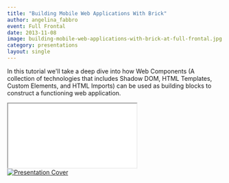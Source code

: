 ```yaml
---
title: "Building Mobile Web Applications With Brick"
author: angelina_fabbro
event: Full Frontal
date: 2013-11-08
image: building-mobile-web-applications-with-brick-at-full-frontal.jpg
category: presentations
layout: single
---
```


In this tutorial we'll take a deep dive into how Web Components (A collection of
technologies that includes Shadow DOM, HTML Templates, Custom Elements, and HTML
Imports) can be used as building blocks to construct a functioning web
application.

<!-- Read more -->

<div class="video-wrap">
    <iframe src="//www.youtube.com/embed/dW2ib0bkxGQ"></iframe>
</div>

<a href="http://afabbro.github.io/jsconfcolombia-2013-mobile-apps-with-brick/">
    <img src="../../img/stories/building-mobile-web-applications-with-brick-at-full-frontal-cover.jpg" alt="Presentation Cover">
</a>
